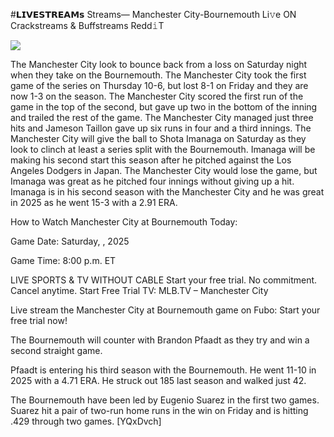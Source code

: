 #𝗟𝗜𝗩𝗘𝗦𝗧𝗥𝗘𝗔𝗠𝘀 Streams— Manchester City-Bournemouth Li𝚟e ON Crackstreams & Buffstreams Redd𝚒T  
  
  
[![](https://i.imgur.com/qSNzIqt.png)](https://movie.rssnews.media/AQcVQpHOj.php)  
  
The Manchester City look to bounce back from a loss on Saturday night when they take on the Bournemouth. The Manchester City took the first game of the series on Thursday 10-6, but lost 8-1 on Friday and they are now 1-3 on the season. The Manchester City scored the first run of the game in the top of the second, but gave up two in the bottom of the inning and trailed the rest of the game. The Manchester City managed just three hits and Jameson Taillon gave up six runs in four and a third innings. The Manchester City will give the ball to Shota Imanaga on Saturday as they look to clinch at least a series split with the Bournemouth. Imanaga will be making his second start this season after he pitched against the Los Angeles Dodgers in Japan. The Manchester City would lose the game, but Imanaga was great as he pitched four innings without giving up a hit. Imanaga is in his second season with the Manchester City and he was great in 2025 as he went 15-3 with a 2.91 ERA.

How to Watch Manchester City at Bournemouth Today:

Game Date: Saturday, , 2025

Game Time: 8:00 p.m. ET

LIVE SPORTS & TV WITHOUT CABLE
Start your free trial. No commitment. Cancel anytime.
Start Free Trial
TV: MLB.TV – Manchester City

Live stream the Manchester City at Bournemouth game on Fubo: Start your free trial now!

The Bournemouth will counter with Brandon Pfaadt as they try and win a second straight game.

Pfaadt is entering his third season with the Bournemouth. He went 11-10 in 2025 with a 4.71 ERA. He struck out 185 last season and walked just 42.

The Bournemouth have been led by Eugenio Suarez in the first two games. Suarez hit a pair of two-run home runs in the win on Friday and is hitting .429 through two games. [YQxDvch]